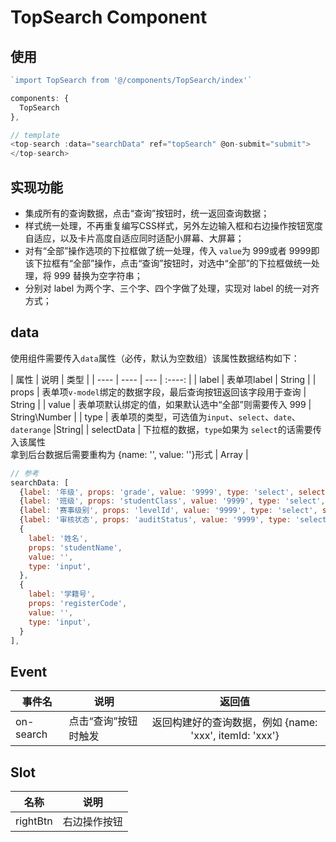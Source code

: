 # TopSearch Component

## 使用

```JavaScript
`import TopSearch from '@/components/TopSearch/index'`

components: {
  TopSearch
},
```

```JavaScript
// template
<top-search :data="searchData" ref="topSearch" @on-submit="submit">
</top-search>
```

## 实现功能

- 集成所有的查询数据，点击“查询”按钮时，统一返回查询数据；
- 样式统一处理，不再重复编写CSS样式，另外左边输入框和右边操作按钮宽度自适应，以及卡片高度自适应同时适配小屏幕、大屏幕；
- 对有“全部”操作选项的下拉框做了统一处理，传入 `value`为 999或者 9999即该下拉框有“全部”操作，点击“查询”按钮时，对选中“全部”的下拉框做统一处理，将 999 替换为空字符串；
- 分别对 label 为两个字、三个字、四个字做了处理，实现对 label 的统一对齐方式；

## data

使用组件需要传入`data`属性（必传，默认为空数组）该属性数据结构如下：

|  属性   | 说明  | 类型 |
|  ----  |  ----  | --- |  :----:  |
| label  | 表单项label | String |
| props  | 表单项`v-model`绑定的数据字段，最后查询按钮返回该字段用于查询 | String |
| value  | 表单项默认绑定的值，如果默认选中“全部”则需要传入 999 | String\Number  |
| type   | 表单项的类型，可选值为`input`、`select`、`date`、`daterange` |String|
| selectData | 下拉框的数据，`type`如果为 `select`的话需要传入该属性</br> 拿到后台数据后需要重构为 {name: '', value: ''}形式 | Array |

```JavaScript
// 参考
searchData: [
  {label: '年级', props: 'grade', value: '9999', type: 'select', selectData: []},
  {label: '班级', props: 'studentClass', value: '9999', type: 'select', selectData: []},
  {label: '赛事级别', props: 'levelId', value: '9999', type: 'select', selectData: []},
  {label: '审核状态', props: 'auditStatus', value: '9999', type: 'select', selectData: []},
  {
    label: '姓名',
    props: 'studentName',
    value: '',
    type: 'input',
  },
  {
    label: '学籍号',
    props: 'registerCode',
    value: '',
    type: 'input',
  }
],
```


## Event

|  事件名   | 说明  | 返回值 |
|  ----  |  ----  | :---: |
| on-search  | 点击“查询”按钮时触发 | 返回构建好的查询数据，例如 {name: 'xxx', itemId: 'xxx'} |


## Slot

|  名称   | 说明  |
|  ----  |  ----  |
| rightBtn  | 右边操作按钮 |
